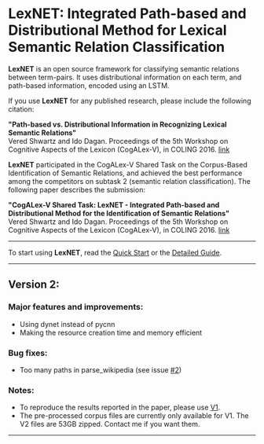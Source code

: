 # LexNET: Integrated Path-based and Distributional Method for Lexical Semantic Relation Classification

**LexNET** is an open source framework for classifying semantic relations between term-pairs. It uses distributional information on each term, and path-based information, encoded using an LSTM.

If you use **LexNET** for any published research, please include the following citation:

<b>"Path-based vs. Distributional Information in Recognizing Lexical Semantic Relations"</b><br/>
Vered Shwartz and Ido Dagan. Proceedings of the 5th Workshop on Cognitive Aspects of the Lexicon (CogALex-V), in COLING 2016. [link](http://arxiv.org/abs/1608.05014)

**LexNET** participated in the CogALex-V Shared Task on the Corpus-Based Identification of Semantic Relations, and achieved the best performance among the competitors on subtask 2 (semantic relation classification). The following paper describes the submission:

<b>"CogALex-V Shared Task: LexNET - Integrated Path-based and Distributional Method for the Identification of Semantic Relations"</b><br/>
Vered Shwartz and Ido Dagan. Proceedings of the 5th Workshop on Cognitive Aspects of the Lexicon (CogALex-V), in COLING 2016. [link](https://arxiv.org/abs/1610.08694)

***

To start using **LexNET**, read the [Quick Start](https://github.com/vered1986/LexNET/wiki/Quick-Start) or the [Detailed Guide](https://github.com/vered1986/LexNET/wiki/Detailed-Guide).

***

## Version 2:

### Major features and improvements:
* Using dynet instead of pycnn
* Making the resource creation time and memory efficient

### Bug fixes:
* Too many paths in parse_wikipedia (see issue [#2](https://github.com/vered1986/HypeNET/issues/2))

### Notes:
* To reproduce the results reported in the paper, please use [V1](https://github.com/vered1986/LexNET/tree/master).
* The pre-processed corpus files are currently only available for V1. The V2 files are 53GB zipped. Contact me if you want them.
***

